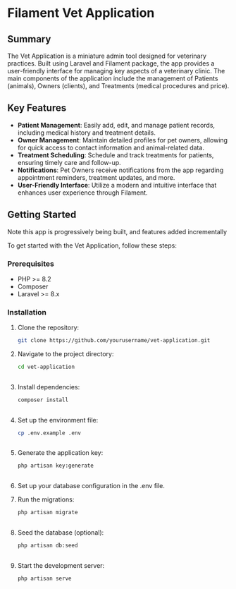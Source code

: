 # Filament Vet Application  

## Summary  
The Vet Application is a miniature admin tool designed for veterinary practices. Built using Laravel and Filament package, the app provides a user-friendly interface for managing key aspects of a veterinary clinic. The main components of the application include the management of Patients (animals), Owners (clients), and Treatments (medical procedures and price). 
## Key Features  

- **Patient Management**: Easily add, edit, and manage patient records, including medical history and treatment details.  
- **Owner Management**: Maintain detailed profiles for pet owners, allowing for quick access to contact information and animal-related data.  
- **Treatment Scheduling**: Schedule and track treatments for patients, ensuring timely care and follow-up.  
- **Notifications**: Pet Owners receive notifications from the app regarding appointment reminders, treatment updates, and more.  
- **User-Friendly Interface**: Utilize a modern and intuitive interface that enhances user experience through Filament.  

## Getting Started  

Note this app is progressively being built, and features added incrementally

To get started with the Vet Application, follow these steps:  

### Prerequisites  
- PHP >= 8.2 
- Composer  
- Laravel >= 8.x  

### Installation  
1. Clone the repository:  
   ```bash  
   git clone https://github.com/yourusername/vet-application.git
2. Navigate to the project directory:
    ```bash
    cd vet-application
  
3. Install dependencies:
    ```bash
    composer install
  
4.  Set up the environment file:
    ```bash
    cp .env.example .env
  
5. Generate the application key:
    ```bash
    php artisan key:generate
  
6.  Set up your database configuration in the .env file.

7.  Run the migrations:
    ```bash
    php artisan migrate
  
8.  Seed the database (optional):
    ```bash
    php artisan db:seed
  
9.  Start the development server:
    ```bash
    php artisan serve  
